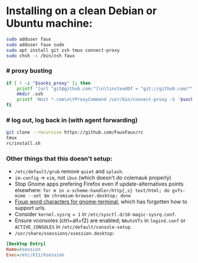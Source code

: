 # Installing on a clean Debian or Ubuntu machine:

```bash
sudo adduser faux
sudo adduser faux sudo
sudo apt install git zsh tmux connect-proxy
sudo chsh -s /bin/zsh faux
```

### # proxy busting

```bash
if [ ! -z "$socks_proxy" ]; then
    printf '[url "git@github.com:"]\n\tinsteadOf = "git://github.com/"\n\tinsteadOf = "https://github.com/"\n' >> ~/.gitconfig
    mkdir .ssh
    printf 'Host *.com\n\tProxyCommand /usr/bin/connect-proxy -S '$socks_proxy' %%h %%p\n' >> .ssh/config
fi
```

### # log out, log back in (with agent forwarding)

```bash
git clone --recursive https://github.com/FauxFaux/rc
tmux
rc/install.sh
```

### Other things that this doesn't setup:

 * `/etc/default/grub` remove `quiet` and `splash`.
 * `im-config` -> `xim`, not `ibus` (which doesn't do colemauk properly)
 * Stop Gnome apps prefering Firefox even if update-alternatives points elsewhere:
`for m in x-scheme-handler/http{,s} text/html; do gvfs-mime --set $m chromium-browser.desktop; done`
 * [Fixup word characters for gnome-terminal](https://bugs.launchpad.net/ubuntu/+source/gnome-terminal/+bug/1401207/comments/8),
which has forgotten how to support urls.
 * Consider `kernel.sysrq = 1` in `/etc/sysctl.d/10-magic-sysrq.conf`.
 * Ensure vconsoles (ctrl+alt+f2) are enabled; `NAutoVTs` in `logind.conf`
   or `ACTIVE_CONSOLES` in `/etc/default/console-setup`.
 * `/usr/share/xsessions/xsession.desktop`:

```ini
[Desktop Entry]
Name=Xsession
Exec=/etc/X11/Xsession
```

